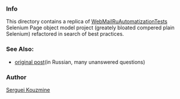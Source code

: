 ### Info

This directory contains a replica of [WebMailRuAutomatizationTests](https://github.com/aleks70694/WebMailRuAutomatizationTests)
Selenium Page object model project (greately bloated compered plain Selenium) refactored in search of best practices.

### See Also:

  * [original post](https://qna.habr.com/q/746285)(in Russian, many unanswered questions)


### Author
[Serguei Kouzmine](kouzmine_serguei@yahoo.com)

